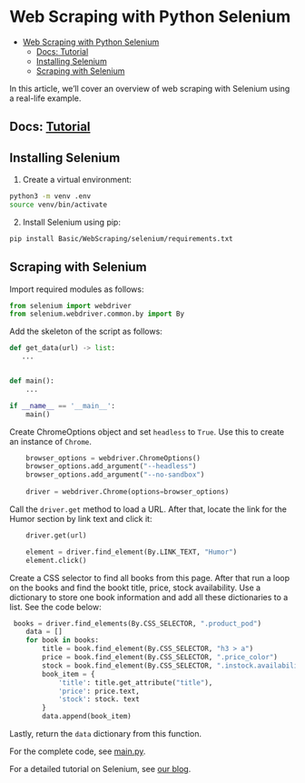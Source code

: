 # Web Scraping with Python Selenium

- [Web Scraping with Python Selenium](#web-scraping-with-python-selenium)
  - [Docs: Tutorial](#docs-tutorial)
  - [Installing Selenium](#installing-selenium)
  - [Scraping with Selenium](#scraping-with-selenium)

In this article, we’ll cover an overview of web scraping with Selenium using a real-life example.

## Docs: [Tutorial](https://www.scrapingbee.com/blog/selenium-python/)

## Installing Selenium

1. Create a virtual environment:

```sh
python3 -m venv .env
source venv/bin/activate
```

2. Install Selenium using pip:

```sh
pip install Basic/WebScraping/selenium/requirements.txt
```


## Scraping with Selenium

Import required modules as follows:

```python
from selenium import webdriver
from selenium.webdriver.common.by import By
```

Add the skeleton of the script as follows:

```python
def get_data(url) -> list:
   ...


def main():
    ...

if __name__ == '__main__':
    main()
```

Create ChromeOptions object and set `headless` to `True`. Use this to create an instance of `Chrome`.

```python
    browser_options = webdriver.ChromeOptions()
    browser_options.add_argument("--headless")
    browser_options.add_argument("--no-sandbox")
    
    driver = webdriver.Chrome(options=browser_options)
```

Call the `driver.get` method to load a URL. After that, locate the link for the Humor section by link text and click it:

```python
    driver.get(url)

    element = driver.find_element(By.LINK_TEXT, "Humor")
    element.click()
```

Create a CSS selector to find all books from this page. After that run a loop on the books and find the bookt title, price, stock availability. Use a dictionary to store one book information and add all these dictionaries to a list. See the code below:

```python
 books = driver.find_elements(By.CSS_SELECTOR, ".product_pod")
    data = []
    for book in books:
        title = book.find_element(By.CSS_SELECTOR, "h3 > a")
        price = book.find_element(By.CSS_SELECTOR, ".price_color")
        stock = book.find_element(By.CSS_SELECTOR, ".instock.availability")
        book_item = {
            'title': title.get_attribute("title"),
            'price': price.text,
            'stock': stock. text
        }
        data.append(book_item)

```

Lastly, return the `data` dictionary from this function.

For the complete code, see [main.py](src/main.py).

For a detailed tutorial on Selenium, see [our blog](https://oxylabs.io/blog/selenium-web-scraping).
